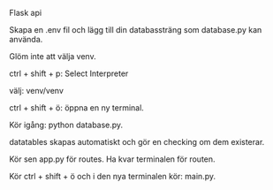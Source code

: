 Flask api

Skapa en .env fil och lägg till din databassträng som database.py kan använda.

Glöm inte att välja venv.

ctrl + shift + p: Select Interpreter

välj: venv/venv

ctrl + shift + ö: öppna en ny terminal.

Kör igång: python database.py.

datatables skapas automatiskt och gör en checking om dem existerar.

Kör sen app.py för routes. Ha kvar terminalen för routen.

Kör ctrl + shift + ö och i den nya terminalen kör: main.py.
